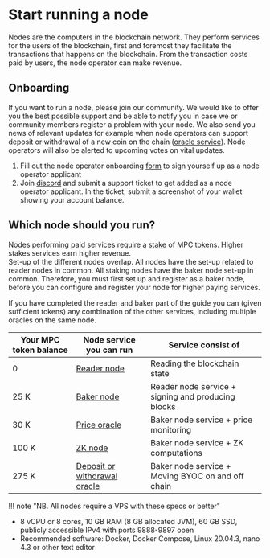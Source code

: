 # Start running a node

Nodes are the computers in the blockchain network. They perform services for the users of the blockchain, first and foremost they facilitate the transactions that happens on the blockchain. From the transaction costs paid by users, the node operator can make revenue.


## Onboarding

If you want to run a node, please join our community. We would like to offer you the best possible support and be able to notify you in case we or community members register a problem with your node. We also send you news of relevant updates for example when node operators can support deposit or withdrawal of a new coin on the chain ([oracle service](../pbc-fundamentals/dictionary.md#small-oracle)). Node operators will also be alerted to upcoming votes on vital updates.

1. Fill out the node operator onboarding [form](https://forms.monday.com/forms/8de1fb7d3099178333db642c4d1fe640?r=euc1) to sign yourself up as a node operator applicant
2. Join [discord](https://discord.com/invite/KYjucw3Sad) and submit a support ticket to get added as a node operator applicant. In the ticket, submit a screenshot of your wallet showing your account balance.

## Which node should you run?

Nodes performing paid services require a [stake](../pbc-fundamentals/dictionary.md#stakestaking) of MPC tokens. Higher stakes services earn higher revenue.    
Set-up of the different nodes overlap. All nodes have the set-up related to reader nodes in common. All staking nodes have the baker node set-up in common. Therefore, you must first set up and register as a baker node, before you can configure and register your node for higher paying services. 

If you have completed the reader and baker part of the guide you can (given sufficient tokens) any combination of the other services, including multiple oracles on the same node.   


| **Your MPC token balance** | **Node service you can run** | **Service consist of**                            |
|----------------------------|------------------------------|---------------------------------------------------|
| 0                          | [Reader node](run-a-reader-node.md)                  | Reading the blockchain state                      |
| 25 K                       | [Baker node](run-a-baker-node.md)                   | Reader node service + signing and producing blocks                      |
| 30 K                       | [Price oracle](run-a-price-oracle-node.md)                 | Baker node service + price monitoring             |
| 100 K                      | [ZK node]()                      | Baker node service + ZK computations              |
| 275 K                      | [Deposit or withdrawal oracle](run-a-deposit-or-withdrawal-oracle-node.md) | Baker node service + Moving BYOC on and off chain |

!!! note "NB. All nodes require a VPS with these specs or better"   
- 8 vCPU or 8 cores, 10 GB RAM (8 GB allocated JVM), 60 GB SSD, publicly accessible IPv4 with ports 9888-9897 open
- Recommended software: Docker, Docker Compose, Linux 20.04.3, nano 4.3 or other text editor
